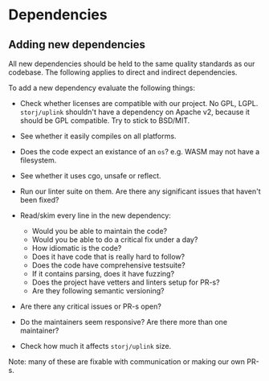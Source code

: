 # Dependencies

## Adding new dependencies

All new dependencies should be held to the same quality standards as our codebase.
The following applies to direct and indirect dependencies.

To add a new dependency evaluate the following things:

* Check whether licenses are compatible with our project. No GPL, LGPL. `storj/uplink` shouldn't have a dependency on Apache v2, because it should be GPL compatible. Try to stick to BSD/MIT.

* See whether it easily compiles on all platforms.

* Does the code expect an existance of an `os`? e.g. WASM may not have a filesystem.

* See whether it uses cgo, unsafe or reflect.

* Run our linter suite on them. Are there any significant issues that haven't been fixed?

* Read/skim every line in the new dependency:

	* Would you be able to maintain the code?
	* Would you be able to do a critical fix under a day?
	* How idiomatic is the code?
	* Does it have code that is really hard to follow?
	* Does the code have comprehensive testsuite?
	* If it contains parsing, does it have fuzzing?
	* Does the project have vetters and linters setup for PR-s?
	* Are they following semantic versioning?

* Are there any critical issues or PR-s open?

* Do the maintainers seem responsive? Are there more than one maintainer?

* Check how much it affects `storj/uplink` size.

Note: many of these are fixable with communication or making our own PR-s.